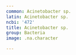 ```yaml
---
common: Acinetobacter sp.
latin: Acinetobacter sp.
ncbi: '472'
title: Acinetobacter sp.
group: Bacteria
image: .na.character

---
```

